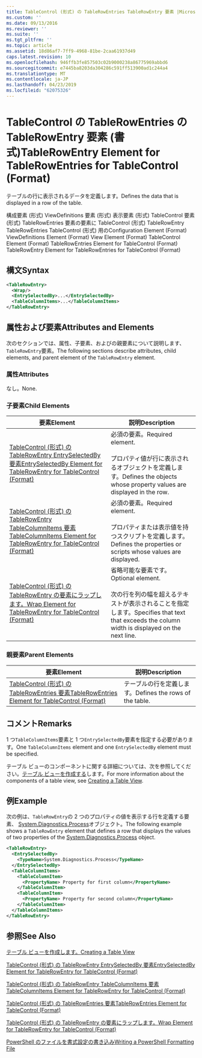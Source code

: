 ```yaml
---
title: TableControl (形式) の TableRowEntries TableRowEntry 要素 |Microsoft Docs
ms.custom: ''
ms.date: 09/13/2016
ms.reviewer: ''
ms.suite: ''
ms.tgt_pltfrm: ''
ms.topic: article
ms.assetid: 18d86af7-7ff9-4968-81be-2caa61937d49
caps.latest.revision: 10
ms.openlocfilehash: 946ffb3fe857503c02b9000238a86775969abbd6
ms.sourcegitcommit: e7445ba8203da304286c591ff513900ad1c244a4
ms.translationtype: MT
ms.contentlocale: ja-JP
ms.lasthandoff: 04/23/2019
ms.locfileid: "62075326"
---
```

# <a name="tablerowentry-element-for-tablerowentries-for-tablecontrol-format"></a><span data-ttu-id="08134-102">TableControl の TableRowEntries の TableRowEntry 要素 (書式)</span><span class="sxs-lookup"><span data-stu-id="08134-102">TableRowEntry Element for TableRowEntries for TableControl (Format)</span></span>

<span data-ttu-id="08134-103">テーブルの行に表示されるデータを定義します。</span><span class="sxs-lookup"><span data-stu-id="08134-103">Defines the data that is displayed in a row of the table.</span></span>

<span data-ttu-id="08134-104">構成要素 (形式) ViewDefinitions 要素 (形式) 表示要素 (形式) TableControl 要素 (形式) TableRowEntries 要素の要素に TableControl (形式) TableRowEntry TableRowEntries TableControl (形式) 用の</span><span class="sxs-lookup"><span data-stu-id="08134-104">Configuration Element (Format) ViewDefinitions Element (Format) View Element (Format) TableControl Element (Format) TableRowEntries Element for TableControl (Format) TableRowEntry Element for TableRowEntries for TableControl (Format)</span></span>

## <a name="syntax"></a><span data-ttu-id="08134-105">構文</span><span class="sxs-lookup"><span data-stu-id="08134-105">Syntax</span></span>

```xml
<TableRowEntry>
  <Wrap/>
  <EntrySelectedBy>...</EntrySelectedBy>
  <TableColumnItems>...</TableColumnItems>
</TableRowEntry>
```

## <a name="attributes-and-elements"></a><span data-ttu-id="08134-106">属性および要素</span><span class="sxs-lookup"><span data-stu-id="08134-106">Attributes and Elements</span></span>

<span data-ttu-id="08134-107">次のセクションでは、属性、子要素、およびの親要素について説明します、`TableRowEntry`要素。</span><span class="sxs-lookup"><span data-stu-id="08134-107">The following sections describe attributes, child elements, and parent element of the `TableRowEntry` element.</span></span>

### <a name="attributes"></a><span data-ttu-id="08134-108">属性</span><span class="sxs-lookup"><span data-stu-id="08134-108">Attributes</span></span>

<span data-ttu-id="08134-109">なし。</span><span class="sxs-lookup"><span data-stu-id="08134-109">None.</span></span>

### <a name="child-elements"></a><span data-ttu-id="08134-110">子要素</span><span class="sxs-lookup"><span data-stu-id="08134-110">Child Elements</span></span>

|<span data-ttu-id="08134-111">要素</span><span class="sxs-lookup"><span data-stu-id="08134-111">Element</span></span>|<span data-ttu-id="08134-112">説明</span><span class="sxs-lookup"><span data-stu-id="08134-112">Description</span></span>|
|-------------|-----------------|
|[<span data-ttu-id="08134-113">TableControl (形式) の TableRowEntry EntrySelectedBy 要素</span><span class="sxs-lookup"><span data-stu-id="08134-113">EntrySelectedBy Element for TableRowEntry for TableControl (Format)</span></span>](./entryselectedby-element-for-tablerowentry-for-tablecontrol-format.md)|<span data-ttu-id="08134-114">必須の要素。</span><span class="sxs-lookup"><span data-stu-id="08134-114">Required element.</span></span><br /><br /> <span data-ttu-id="08134-115">プロパティ値が行に表示されるオブジェクトを定義します。</span><span class="sxs-lookup"><span data-stu-id="08134-115">Defines the objects whose property values are displayed in the row.</span></span>|
|[<span data-ttu-id="08134-116">TableControl (形式) の TableRowEntry TableColumnItems 要素</span><span class="sxs-lookup"><span data-stu-id="08134-116">TableColumnItems Element for TableRowEntry for TableControl (Format)</span></span>](./tablecolumnitems-element-for-tablerowentry-for-tablecontrol-format.md)|<span data-ttu-id="08134-117">必須の要素。</span><span class="sxs-lookup"><span data-stu-id="08134-117">Required element.</span></span><br /><br /> <span data-ttu-id="08134-118">プロパティまたは表示値を持つスクリプトを定義します。</span><span class="sxs-lookup"><span data-stu-id="08134-118">Defines the properties or scripts whose values are displayed.</span></span>|
|[<span data-ttu-id="08134-119">TableControl (形式) の TableRowEntry の要素にラップします。</span><span class="sxs-lookup"><span data-stu-id="08134-119">Wrap Element for TableRowEntry for TableControl (Format)</span></span>](./wrap-element-for-tablerowentry-for-tablecontrol-format.md)|<span data-ttu-id="08134-120">省略可能な要素です。</span><span class="sxs-lookup"><span data-stu-id="08134-120">Optional element.</span></span><br /><br /> <span data-ttu-id="08134-121">次の行を列の幅を超えるテキストが表示されることを指定します。</span><span class="sxs-lookup"><span data-stu-id="08134-121">Specifies that text that exceeds the column width is displayed on the next line.</span></span>|

### <a name="parent-elements"></a><span data-ttu-id="08134-122">親要素</span><span class="sxs-lookup"><span data-stu-id="08134-122">Parent Elements</span></span>

|<span data-ttu-id="08134-123">要素</span><span class="sxs-lookup"><span data-stu-id="08134-123">Element</span></span>|<span data-ttu-id="08134-124">説明</span><span class="sxs-lookup"><span data-stu-id="08134-124">Description</span></span>|
|-------------|-----------------|
|[<span data-ttu-id="08134-125">TableControl (形式) の TableRowEntries 要素</span><span class="sxs-lookup"><span data-stu-id="08134-125">TableRowEntries Element for TableControl (Format)</span></span>](./tablerowentries-element-for-tablecontrol-format.md)|<span data-ttu-id="08134-126">テーブルの行を定義します。</span><span class="sxs-lookup"><span data-stu-id="08134-126">Defines the rows of the table.</span></span>|

## <a name="remarks"></a><span data-ttu-id="08134-127">コメント</span><span class="sxs-lookup"><span data-stu-id="08134-127">Remarks</span></span>

<span data-ttu-id="08134-128">1 つ`TableColumnItems`要素と 1 つ`EntrySelectedBy`要素を指定する必要があります。</span><span class="sxs-lookup"><span data-stu-id="08134-128">One `TableColumnItems` element and one `EntrySelectedBy` element must be specified.</span></span>

<span data-ttu-id="08134-129">テーブル ビューのコンポーネントに関する詳細については、次を参照してください。[テーブル ビューを作成する](./creating-a-table-view.md)します。</span><span class="sxs-lookup"><span data-stu-id="08134-129">For more information about the components of a table view, see [Creating a Table View](./creating-a-table-view.md).</span></span>

## <a name="example"></a><span data-ttu-id="08134-130">例</span><span class="sxs-lookup"><span data-stu-id="08134-130">Example</span></span>

<span data-ttu-id="08134-131">次の例は、`TableRowEntry`の 2 つのプロパティの値を表示する行を定義する要素、 [System.Diagnostics.Process](/dotnet/api/System.Diagnostics.Process)オブジェクト。</span><span class="sxs-lookup"><span data-stu-id="08134-131">The following example shows a `TableRowEntry` element that defines a row that displays the values of two properties of the [System.Diagnostics.Process](/dotnet/api/System.Diagnostics.Process) object.</span></span>

```xml
<TableRowEntry>
  <EntrySelectedBy>
    <TypeName>System.Diagnostics.Process</TypeName>
  </EntrySelectedBy>
  <TableColumnItems>
    <TableColumnItem>
      <PropertyName> Property for first column</PropertyName>
    </TableColumnItem>
    <TableColumnItem>
      <PropertyName> Property for second column</PropertyName>
    </TableColumnItem>
  </TableColumnItems>
</TableRowEntry>
```

## <a name="see-also"></a><span data-ttu-id="08134-132">参照</span><span class="sxs-lookup"><span data-stu-id="08134-132">See Also</span></span>

[<span data-ttu-id="08134-133">テーブル ビューを作成します。</span><span class="sxs-lookup"><span data-stu-id="08134-133">Creating a Table View</span></span>](./creating-a-table-view.md)

[<span data-ttu-id="08134-134">TableControl (形式) の TableRowEntry EntrySelectedBy 要素</span><span class="sxs-lookup"><span data-stu-id="08134-134">EntrySelectedBy Element for TableRowEntry for TableControl (Format)</span></span>](./entryselectedby-element-for-tablerowentry-for-tablecontrol-format.md)

[<span data-ttu-id="08134-135">TableControl (形式) の TableRowEntry TableColumnItems 要素</span><span class="sxs-lookup"><span data-stu-id="08134-135">TableColumnItems Element for TableRowEntry for TableControl (Format)</span></span>](./tablecolumnitems-element-for-tablerowentry-for-tablecontrol-format.md)

[<span data-ttu-id="08134-136">TableControl (形式) の TableRowEntries 要素</span><span class="sxs-lookup"><span data-stu-id="08134-136">TableRowEntries Element for TableControl (Format)</span></span>](./tablerowentries-element-for-tablecontrol-format.md)

[<span data-ttu-id="08134-137">TableControl (形式) の TableRowEntry の要素にラップします。</span><span class="sxs-lookup"><span data-stu-id="08134-137">Wrap Element for TableRowEntry for TableControl (Format)</span></span>](./wrap-element-for-tablerowentry-for-tablecontrol-format.md)

[<span data-ttu-id="08134-138">PowerShell のファイルを書式設定の書き込み</span><span class="sxs-lookup"><span data-stu-id="08134-138">Writing a PowerShell Formatting File</span></span>](./writing-a-powershell-formatting-file.md)
